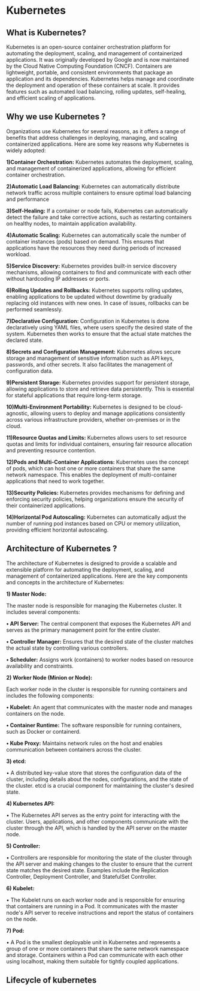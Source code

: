 # Kubernetes 
## What is Kubernetes?
Kubernetes is an open-source container orchestration platform for automating the deployment, scaling, and management of containerized applications. It was originally developed by Google and is now maintained by the Cloud Native Computing Foundation (CNCF).
Containers are lightweight, portable, and consistent environments that package an application and its dependencies. Kubernetes helps manage and coordinate the deployment and operation of these containers at scale. It provides features such as automated load balancing, rolling updates, self-healing, and efficient scaling of applications.
## Why we use Kubernetes ?
Organizations use Kubernetes for several reasons, as it offers a range of benefits that address challenges in deploying, managing, and scaling containerized applications. Here are some key reasons why Kubernetes is widely adopted:

**1)Container Orchestration:**
Kubernetes automates the deployment, scaling, and management of containerized applications, allowing for efficient container orchestration.

**2)Automatic Load Balancing:**
Kubernetes can automatically distribute network traffic across multiple containers to ensure optimal load balancing and performance

**3)Self-Healing:**
If a container or node fails, Kubernetes can automatically detect the failure and take corrective actions, such as restarting containers on healthy nodes, to maintain application availability.

**4)Automatic Scaling:**
Kubernetes can automatically scale the number of container instances (pods) based on demand. This ensures that applications have the resources they need during periods of increased workload.

**5)Service Discovery:**
Kubernetes provides built-in service discovery mechanisms, allowing containers to find and communicate with each other without hardcoding IP addresses or ports.

**6)Rolling Updates and Rollbacks:**
Kubernetes supports rolling updates, enabling applications to be updated without downtime by gradually replacing old instances with new ones. In case of issues, rollbacks can be performed seamlessly.

**7)Declarative Configuration:**
Configuration in Kubernetes is done declaratively using YAML files, where users specify the desired state of the system. Kubernetes then works to ensure that the actual state matches the declared state.

**8)Secrets and Configuration Management:**
Kubernetes allows secure storage and management of sensitive information such as API keys, passwords, and other secrets. It also facilitates the management of configuration data.

**9)Persistent Storage:**
Kubernetes provides support for persistent storage, allowing applications to store and retrieve data persistently. This is essential for stateful applications that require long-term storage.

**10)Multi-Environment Portability:**
Kubernetes is designed to be cloud-agnostic, allowing users to deploy and manage applications consistently across various infrastructure providers, whether on-premises or in the cloud.

**11)Resource Quotas and Limits:**
Kubernetes allows users to set resource quotas and limits for individual containers, ensuring fair resource allocation and preventing resource contention.

**12)Pods and Multi-Container Applications:**
Kubernetes uses the concept of pods, which can host one or more containers that share the same network namespace. This enables the deployment of multi-container applications that need to work together.

**13)Security Policies:**
Kubernetes provides mechanisms for defining and enforcing security policies, helping organizations ensure the security of their containerized applications.

**14)Horizontal Pod Autoscaling:**
Kubernetes can automatically adjust the number of running pod instances based on CPU or memory utilization, providing efficient horizontal autoscaling.

## Architecture of Kubernetes ?
The architecture of Kubernetes is designed to provide a scalable and extensible platform for automating the deployment, scaling, and management of containerized applications. Here are the key components and concepts in the architecture of Kubernetes:

**1)	Master Node:**

The master node is responsible for managing the Kubernetes cluster. It includes several components:

**•	API Server:** The central component that exposes the Kubernetes API and serves as the primary management point for the entire cluster.

**•	Controller Manager:** Ensures that the desired state of the cluster matches the actual state by controlling various controllers.

**•	Scheduler:** Assigns work (containers) to worker nodes based on resource availability and constraints.

**2)	Worker Node (Minion or Node):**

Each worker node in the cluster is responsible for running containers and includes the following components:

**•	Kubelet:** An agent that communicates with the master node and manages containers on the node.

**•	Container Runtime:** The software responsible for running containers, such as Docker or containerd.

**•	Kube Proxy:** Maintains network rules on the host and enables communication between containers across the cluster.

**3)	etcd:**

•	A distributed key-value store that stores the configuration data of the cluster, including details about the nodes, configurations, and the state of the cluster. etcd is a crucial component for maintaining the cluster's desired state.

**4)	Kubernetes API:**

•	The Kubernetes API serves as the entry point for interacting with the cluster. Users, applications, and other components communicate with the cluster through the API, which is handled by the API server on the master node.

**5)	Controller:**

•	Controllers are responsible for monitoring the state of the cluster through the API server and making changes to the cluster to ensure that the current state matches the desired state. Examples include the Replication Controller, Deployment Controller, and StatefulSet Controller.

**6)	Kubelet:**

•	The Kubelet runs on each worker node and is responsible for ensuring that containers are running in a Pod. It communicates with the master node's API server to receive instructions and report the status of containers on the node.

**7)	Pod:**

•	A Pod is the smallest deployable unit in Kubernetes and represents a group of one or more containers that share the same network namespace and storage. Containers within a Pod can communicate with each other using localhost, making them suitable for tightly coupled applications. 

## Lifecycle of kubernetes
